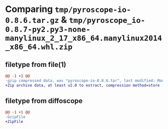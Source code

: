 # Comparing `tmp/pyroscope-io-0.8.6.tar.gz` & `tmp/pyroscope_io-0.8.7-py2.py3-none-manylinux_2_17_x86_64.manylinux2014_x86_64.whl.zip`

## filetype from file(1)

```diff
@@ -1 +1 @@
-gzip compressed data, was "pyroscope-io-0.8.6.tar", last modified: Mon Apr  8 04:42:20 2024, max compression
+Zip archive data, at least v2.0 to extract, compression method=store
```

## filetype from diffoscope

```diff
@@ -1 +1 @@
-GzipFile
+ZipFile
```

